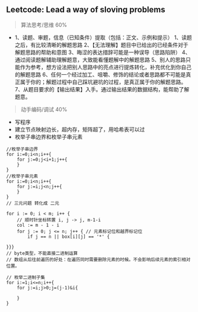 ## Leetcode: Lead a way of sloving problems
> 算法思考/思维 60%
- 1、读题、审题，信息（已知条件）提取（包括：正文、示例和提示）
    1、读题之后，有比较清晰的解题思路
    2、【无法理解】题目中已给出的已经条件对于解题思路的帮助和意图
    3、晦涩的表达措辞可能是一种误导（思路陷阱）
    4、通过阅读题解辅助理解题意，大致能看懂题解中的解题思路
    5、别人的思路只能作为参考，想方设法把别人思路中的亮点进行提炼转化，补充优化到你自己的解题思路
    6、任何一个经过加工、咀嚼、修饰的结论或者思路都不可能是真正属于你的；解题过程中自己踩坑避坑的过程，是真正属于你的解题思路。
    7、从题目要求的【输出结果】入手。通过输出结果的数据结构，能帮助了解题意。
> 动手编码/调试 40%
- 写程序
- 建立节点映射边长，超内存，矩阵超了，用哈希表可以过
- 枚举子串边界和枚举子串元素
```golang
//枚举子串边界
for i:=0;i<n;i++{
    for j:=0;j<i+1;j++{
    }
}
//枚举子串元素
for i:=0;i<n;i++{
    for j:=i;j<n;j++{
    }
}
// 三元问题 转化成 二元

for i := 0; i < m; i++ {
    // 顺时针坐标转置 i, j -> j, m-1-i
    col := m - 1 - i
    for j := 0; j <= n; j++ { // 元素标记位和越界标记位
        if j == n || box[i][j] == '*' {

}}}
// byte类型，不能直接二进制运算 
// 数组从后往前遍历的好处：在遍历同时需要删除元素的时候。不会影响后续元素的索引相对位置。

// 枚举二进制子集
for i:=1;i<=n;i++{
    for j:=i;j>0;j=(j-1)&i{
        
    }
}
```
